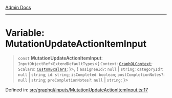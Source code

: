 [Admin Docs](/)

***

# Variable: MutationUpdateActionItemInput

> `const` **MutationUpdateActionItemInput**: `InputObjectRef`\<`ExtendDefaultTypes`\<\{ `Context`: [`GraphQLContext`](../../../context/type-aliases/GraphQLContext.md); `Scalars`: [`CustomScalars`](../../../scalars/type-aliases/CustomScalars.md); \}\>, \{ `assigneeId?`: `null` \| `string`; `categoryId?`: `null` \| `string`; `id`: `string`; `isCompleted`: `boolean`; `postCompletionNotes?`: `null` \| `string`; `preCompletionNotes?`: `null` \| `string`; \}\>

Defined in: [src/graphql/inputs/MutationUpdateActionItemInput.ts:17](https://github.com/Sourya07/talawa-api/blob/583d62db9438de398bb9012a4a2617e2cb268b08/src/graphql/inputs/MutationUpdateActionItemInput.ts#L17)
